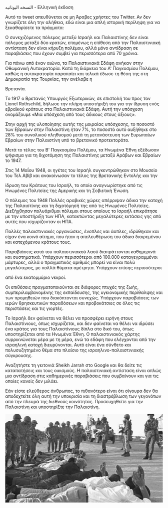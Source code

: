 ﻿اﻟﻨﺴﺨﻪ اﻟﯿﻮﻧﺎﻧﯿﻪ - Ελληνική έκδοση

Αυτό το tweet απευθύνεται σε μη Άραβες χρήστες του Twitter. Αν δεν γνωρίζετε όλη την αλήθεια, εδώ είναι μια απλή ιστορική περίληψη για να ξεκαθαρίσετε τα πράγματα:

Ο συνεχιζόμενος πόλεμος μεταξύ Ισραήλ και Παλαιστίνης δεν είναι πόλεμος μεταξύ δύο κρατών, επομένως η επίθεση από την Παλαιστινιακή αντίσταση δεν είναι κήρυξη πολέμου, αλλά μόνο αντίδραση σε παραβιάσεις που έχουν συμβεί για περισσότερα από 70 χρόνια.

Για πάνω από έναν αιώνα, τα Παλαιστινιακά Εδάφη ανήκαν στην Οθωμανική Αυτοκρατορία. Κατά τη διάρκεια του Α' Παγκοσμίου Πολέμου, καθώς η αυτοκρατορία παραπαίει και τελικά έδωσε τη θέση της στη Δημοκρατία της Τουρκίας, την ανέλαβε η

Βρετανία.

Το 1917 ο Βρετανός Υπουργός Εξωτερικών, σε επιστολή του προς τον Lionel Rothschild, δήλωσε την πλήρη υποστήριξή του για την ίδρυση ενός εβραϊκού κράτους στα Παλαιστινιακά Εδάφη. Αυτή την υπόσχεση ονομάζουμε «Μια υπόσχεση από τους άδικους στους άξιους».

Στην αρχή της υλοποίησης αυτής της μοιραίας υπόσχεσης, το ποσοστό των Εβραίων στην Παλαιστίνη ήταν 7%, το ποσοστό αυτό αυξήθηκε στο 28% του συνολικού πληθυσμού μετά τη μετανάστευση των Ευρωπαίων Εβραίων στην Παλαιστίνη υπό το βρετανικό προτεκτοράτο.

Μετά το τέλος του Β' Παγκοσμίου Πολέμου, τα Ηνωμένα Έθνη εξέδωσαν ψήφισμα για τη διχοτόμηση της Παλαιστίνης μεταξύ Αράβων και Εβραίων το 1947.

Στις 14 Μαΐου 1948, οι ηγέτες του Ισραήλ συγκεντρώθηκαν στο Μουσείο του Τελ Αβίβ και ανακοίνωσαν το τέλος της Βρετανικής Εντολής και την

ίδρυση του Κράτους του Ισραήλ, το οποίο αναγνωρίστηκε από τις Ηνωμένες Πολιτείες της Αμερικής και τη Σοβιετική Ένωση.

Ο πόλεμος του 1948 Πολλές αραβικές χώρες απέρριψαν άδικα την κατοχή της Παλαιστίνης και τη διχοτόμησή της από τις Ηνωμένες Πολιτείες. Διεξήχθησαν πολυάριθμοι πόλεμοι στους οποίους το Ισραήλ επικράτησε με την υποστήριξη των ΗΠΑ, κατακτώντας μεγαλύτερες εκτάσεις γης από αυτές που ισχυρίζονταν οι ΗΠΑ.

Πολλές παλαιστινιακές οργανώσεις, ένοπλες και άοπλες, ιδρύθηκαν και είχαν ένα κοινό αίτημα, που ήταν η απελευθέρωση του άδικα διαιρεμένου και κατεχόμενου κράτους τους.

Παραβιάσεις κατά του παλαιστινιακού λαού διαπράττονται καθημερινά και συστηματικά. Υπάρχουν περισσότεροι από 100.000 καταγεγραμμένοι μάρτυρες, αλλά ο πραγματικός αριθμός μπορεί να είναι πολύ μεγαλύτερος, με πολλά θύματα αμέτρητα. Υπάρχουν επίσης περισσότεροι

από ένα εκατομμύριο νεκροί.

Οι επιθέσεις πραγματοποιούνται σε διάφορες πτυχές της ζωής, συμπεριλαμβανομένης της εκπαίδευσης, της υγειονομικής περίθαλψης και των προμηθειών που διακόπτονται συνεχώς. Υπάρχουν παραβιάσεις των ιερών θρησκευτικών παραδόσεων και προβοκάτσιες σε όλες τις περιστάσεις και τις γιορτές.

Το Ισραήλ δεν φαίνεται να θέλει να προσφέρει ειρήνη στους Παλαιστίνιους, όπως ισχυρίζεται, και δεν φαίνεται να θέλει να ιδρύσει ένα κράτος για τους Παλαιστίνιους δίπλα στο δικό του, όπως υποστηρίζεται από τα Ηνωμένα Έθνη. Ο παλαιστινιακός χάρτης συρρικνώνεται μέρα με τη μέρα, ενώ τα εδάφη που ελέγχονται από την ισραηλινή κατοχή διευρύνονται. Αυτό είναι ένα σύνθετο και πολυσυζητημένο θέμα στο πλαίσιο της ισραηλινο-παλαιστινιακής σύγκρουσης.

Αναζητήστε τη γειτονιά Sheikh Jarrah στο Google και θα δείτε τις καταπατήσεις και τους οικισμούς. Η παλαιστινιακή αντίσταση είναι απλώς μια αντίδραση στις καθημερινές παραβιάσεις που συμβαίνουν και για τις οποίες κανείς δεν μιλάει.

Εάν είστε ελεύθερος άνθρωπος, το πιθανότερο είναι ότι σίγουρα δεν θα αποδεχτείτε όλη αυτή την υποκρισία και τη διαστρέβλωση των γεγονότων από την πλευρά της διεθνούς κοινότητας. Προσευχηθείτε για την Παλαιστίνη και υποστηρίξτε την Παλαιστίνη.

![](../../threadsimages/first/../../threadsimages/first/002.jpeg)
